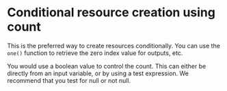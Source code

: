 # Conditional resource creation using count

This is the preferred way to create resources conditionally.
You can use the `one()` function to retrieve the zero index value for outputs, etc.

You would use a boolean value to control the count.
This can either be directly from an input variable, or by using a test expression.
We recommend that you test for null or not null.
